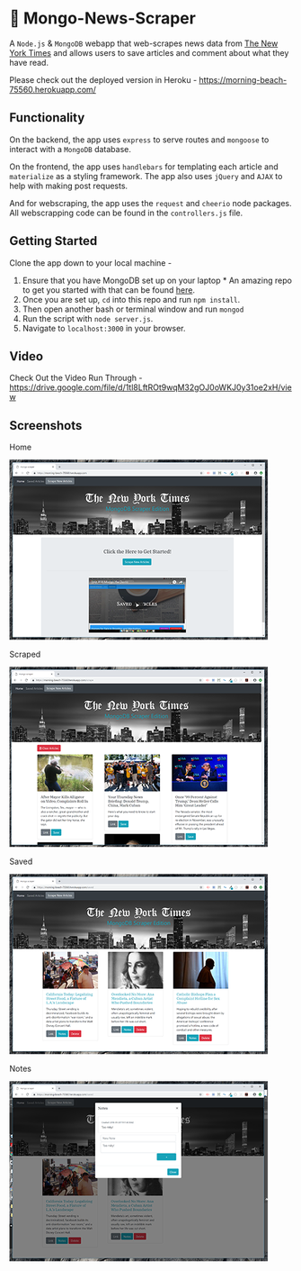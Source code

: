 
# :newspaper: Mongo-News-Scraper 
A `Node.js` &amp; `MongoDB` webapp that web-scrapes news data from [The New York Times](https://www.nytimes.com/) and allows users to save articles and comment about what they have read.

Please check out the deployed version in Heroku - https://morning-beach-75560.herokuapp.com/


## Functionality
On the backend, the app uses `express` to serve routes and `mongoose` to interact with a `MongoDB` database.

On the frontend, the app uses `handlebars` for templating each article and `materialize` as a styling framework. The app also uses `jQuery` and `AJAX` to help with making post requests.

And for webscraping, the app uses the `request` and `cheerio` node packages. All webscrapping code can be found in the `controllers.js` file.


## Getting Started
Clone the app down to your local machine -
  1. Ensure that you have MongoDB set up on your laptop
    * An amazing repo to get you started with that can be found [here](https://github.com/dannyvassallo/mongo_lesson).
  2. Once you are set up, `cd` into this repo and run `npm install`.
  3. Then open another bash or terminal window and run `mongod`
  4. Run the script with `node server.js`.
  5. Navigate to `localhost:3000` in your browser.


## Video
Check Out the Video Run Through -
https://drive.google.com/file/d/1tl8LftROt9wqM32gOJ0oWKJ0y31oe2xH/view



## Screenshots
Home

  ![Home.html](Screenshot-home.png)


Scraped

  ![Scraped](Screenshot-scraped.png)

Saved

  ![Saved](Screenshot-saved.png)

Notes

   ![Notes](Screenshot-notes.png)